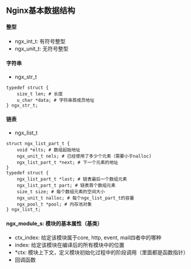 ## Nginx基本数据结构
#### 整型
- ngx_int_t: 有符号整型
- ngx_unit_t: 无符号整型
#### 字符串
- ngx_str_t
```
typedef struct {
    size_t len; # 长度
    u_char *data; # 字符串首成员地址
} ngx_str_t;
```
#### 链表
- ngx_list_t
```
struct ngx_list_part_t {
    void *elts; # 数组起始地址
    ngx_unit_t nels; # 已经使用了多少个元素（需要小于nalloc)
    ngx_list_part_t *next; # 下一个元素的地址
}
typedef struct {
    ngx_list_part_t *last; # 链表最后一个数组元素
    ngx_list_part_t part; # 链表首个数组元素
    size_t size; # 每个数组元素的空间大小
    ngx_unit_t nalloc; # 每个ngx_list_part_t的容量
    ngx_pool_t *pool; # 内存池对象
} ngx_list_t;
```


#### ngx_module_s: 模块的基本属性（基类）
- ctx_index: 给定该模块属于core, http, event, mail四者中的哪种
- index: 给定该模块在编译后的所有模块中的位置
- *ctx: 模块上下文，定义模块初始化过程中的阶段调用（里面都是函数指针）
- 回调函数